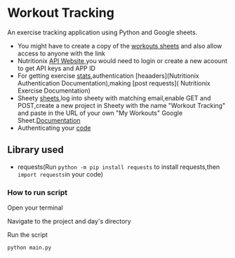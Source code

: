 # Workout Tracking
An exercise tracking application using Python and Google sheets.
- You might have to create a copy of the [workouts sheets](https://docs.google.com/spreadsheets/d/1DHL6Y8XAHSC_KhJsa9QMekwP8b4YheWZY_sxlH3i494/edit#gid=0) and also allow access to anyone with the link
- Nutritionix [API Website](https://www.nutritionix.com/business/api),you would need to login or create a new acoount to get API keys and APP ID
- For getting exercise [stats](https://docs.google.com/document/d/1_q-K-ObMTZvO0qUEAxROrN3bwMujwAN25sLHwJzliK0/edit#),authentication [heaaders](Nutritionix Authentication Documentation),making [post requests]( Nutritionix Exercise Documentation)
- Sheety [sheets](https://sheety.co/),log into sheety with matching email,enable GET and POST,create a new project in Sheety with the name "Workout Tracking" and paste in the URL of your own "My Workouts" Google Sheet.[Documentation](https://sheety.co/docs/requests)
- Authenticating your [code](https://sheety.co/docs/authentication.html)

## Library used
- requests(Run `python -m pip install requests` to install requests,then `import requests`in your code)
 ### How to run script
Open your terminal

Navigate to the project and day's directory

Run the script

`python main.py`
